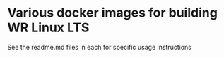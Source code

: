 # Various docker images for building WR Linux LTS

See the readme.md files in each for specific usage instructions
